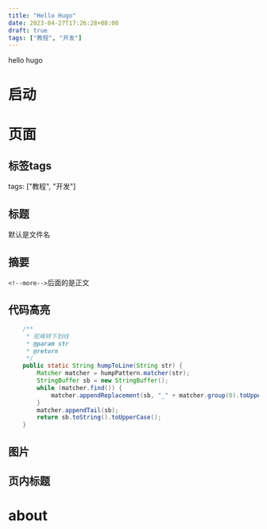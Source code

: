 ```yaml
---
title: "Hello Hugo"
date: 2023-04-27T17:26:28+08:00
draft: true
tags: ["教程", "开发"]
---
```




<!--toc-->

hello hugo

<!--more-->

# 启动



# 页面

## 标签tags

tags: ["教程", "开发"]

## 标题

默认是文件名

## 摘要

`<!--more-->`后面的是正文

## 代码高亮

```java
    /**
     * 驼峰转下划线
     * @param str
     * @return
     */
    public static String humpToLine(String str) {
        Matcher matcher = humpPattern.matcher(str);
        StringBuffer sb = new StringBuffer();
        while (matcher.find()) {
            matcher.appendReplacement(sb, "_" + matcher.group(0).toUpperCase());
        }
        matcher.appendTail(sb);
        return sb.toString().toUpperCase();
    }
```



## 图片



## 页内标题



# about